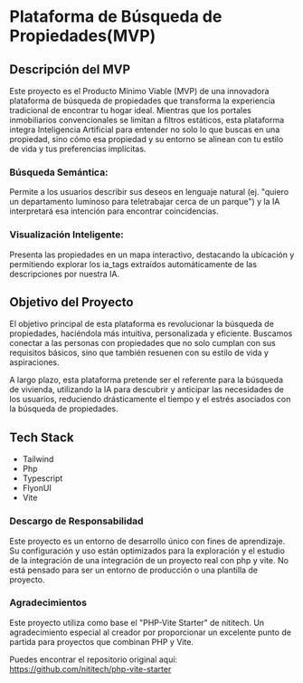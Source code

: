 # Plataforma de Búsqueda de Propiedades(MVP)
## Descripción del MVP
Este proyecto es el Producto Mínimo Viable (MVP) de una innovadora plataforma de búsqueda de propiedades que transforma la experiencia tradicional de encontrar tu hogar ideal. Mientras que los portales inmobiliarios convencionales se limitan a filtros estáticos, esta plataforma integra Inteligencia Artificial para entender no solo lo que buscas en una propiedad, sino cómo esa propiedad y su entorno se alinean con tu estilo de vida y tus preferencias implícitas.

### Búsqueda Semántica: 
Permite a los usuarios describir sus deseos en lenguaje natural (ej. "quiero un departamento luminoso para teletrabajar cerca de un parque") y la IA interpretará esa intención para encontrar coincidencias.

### Visualización Inteligente: 
Presenta las propiedades en un mapa interactivo, destacando la ubicación y permitiendo explorar los ia_tags extraídos automáticamente de las descripciones por nuestra IA.

## Objetivo del Proyecto
El objetivo principal de esta plataforma es revolucionar la búsqueda de propiedades, haciéndola más intuitiva, personalizada y eficiente. Buscamos conectar a las personas con propiedades que no solo cumplan con sus requisitos básicos, sino que también resuenen con su estilo de vida y aspiraciones.

A largo plazo, esta plataforma pretende ser el referente para la búsqueda de vivienda, utilizando la IA para descubrir y anticipar las necesidades de los usuarios, reduciendo drásticamente el tiempo y el estrés asociados con la búsqueda de propiedades.

## Tech Stack
- Tailwind
- Php
- Typescript
- FlyonUI
- Vite

### Descargo de Responsabilidad
Este proyecto es un entorno de desarrollo único con fines de aprendizaje. Su configuración y uso están optimizados para la exploración y el estudio de la integración de una integración de un proyecto real con php y vite. No está pensado para ser un entorno de producción o una plantilla de proyecto.

### Agradecimientos
Este proyecto utiliza como base el "PHP-Vite Starter" de nititech. Un agradecimiento especial al creador por proporcionar un excelente punto de partida para proyectos que combinan PHP y Vite.

Puedes encontrar el repositorio original aquí:
https://github.com/nititech/php-vite-starter